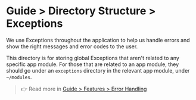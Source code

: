 # Guide > Directory Structure > Exceptions

We use Exceptions throughout the application to help us handle errors and show the right messages and error codes to the user.

This directory is for storing global Exceptions that aren't related to any specific app module. For those
that are related to an app module, they should go under an `exceptions` directory in the relevant app module, under `~/modules`.

> 👉 Read more in [Guide > Features > Error Handling](../2.%20Features/x.%20Error%20Handling.md)

